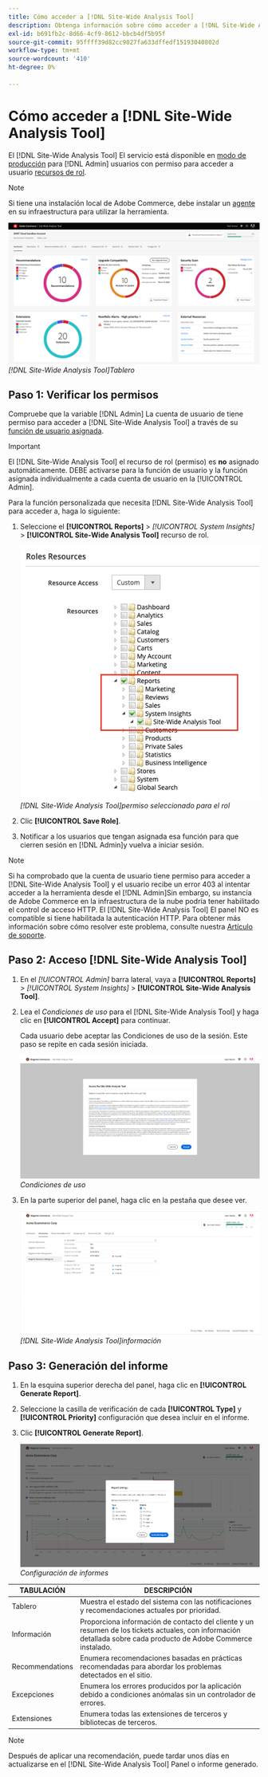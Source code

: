 ```yaml
---
title: Cómo acceder a [!DNL Site-Wide Analysis Tool]
description: Obtenga información sobre cómo acceder a [!DNL Site-Wide Analysis Tool]
exl-id: b691fb2c-8d66-4cf9-8612-bbcb4df5b95f
source-git-commit: 95ffff39d82cc9027fa633dffedf15193040802d
workflow-type: tm+mt
source-wordcount: '410'
ht-degree: 0%

---
```


# Cómo acceder a [!DNL Site-Wide Analysis Tool]

El [!DNL Site-Wide Analysis Tool] El servicio está disponible en [modo de producción](https://docs.magento.com/user-guide/magento/installation-modes.html) para [!DNL Admin] usuarios con permiso para acceder a usuario [recursos de rol](https://docs.magento.com/user-guide/system/permissions-user-roles.html).

>[!NOTE]
>
>Si tiene una instalación local de Adobe Commerce, debe instalar un [agente](../site-wide-analysis-tool/installation.md) en su infraestructura para utilizar la herramienta.

![Tablero de análisis de todo el sitio](../../assets/tools/site-wide-analysis-tool-dashboard.png)
*[!DNL Site-Wide Analysis Tool]Tablero*

## Paso 1: Verificar los permisos

Compruebe que la variable [!DNL Admin] La cuenta de usuario de tiene permiso para acceder a [!DNL Site-Wide Analysis Tool] a través de su [función de usuario asignada](https://docs.magento.com/user-guide/system/permissions-user-roles.html).

>[!IMPORTANT]
>
>El [!DNL Site-Wide Analysis Tool] el recurso de rol (permiso) es **no** asignado automáticamente. DEBE activarse para la función de usuario y la función asignada individualmente a cada cuenta de usuario en la [!UICONTROL Admin].

Para la función personalizada que necesita [!DNL Site-Wide Analysis Tool] para acceder a, haga lo siguiente:

1. Seleccione el **[!UICONTROL Reports]** > *[!UICONTROL System Insights]* > **[!UICONTROL Site-Wide Analysis Tool]** recurso de rol.

   ![Tablero de análisis de todo el sitio](../../assets/tools/swat-role-access.png)
   *[!DNL Site-Wide Analysis Tool]permiso seleccionado para el rol*

1. Clic **[!UICONTROL Save Role]**.

1. Notificar a los usuarios que tengan asignada esa función para que cierren sesión en [!DNL Admin]y vuelva a iniciar sesión.

>[!NOTE]
>
>Si ha comprobado que la cuenta de usuario tiene permiso para acceder a [!DNL Site-Wide Analysis Tool] y el usuario recibe un error 403 al intentar acceder a la herramienta desde el [!DNL Admin]Sin embargo, su instancia de Adobe Commerce en la infraestructura de la nube podría tener habilitado el control de acceso HTTP. El [!DNL Site-Wide Analysis Tool] El panel NO es compatible si tiene habilitada la autenticación HTTP. Para obtener más información sobre cómo resolver este problema, consulte nuestra [Artículo de soporte](https://support.magento.com/hc/en-us/articles/360057400172-403-errors-when-accessing-Site-Wide-Analysis-Tool-on-Magento?_ga=2.168901729.117144580.1649172612-1623400270.1640858671).

## Paso 2: Acceso [!DNL Site-Wide Analysis Tool]

1. En el *[!UICONTROL Admin]* barra lateral, vaya a **[!UICONTROL Reports]** > *[!UICONTROL System Insights]* > **[!UICONTROL Site-Wide Analysis Tool]**.

1. Lea el *Condiciones de uso* para el [!DNL Site-Wide Analysis Tool] y haga clic en **[!UICONTROL Accept]** para continuar.

   Cada usuario debe aceptar las Condiciones de uso de la sesión. Este paso se repite en cada sesión iniciada.

   ![Tablero de análisis de todo el sitio](../../assets/tools/swat-tos.png)
   *Condiciones de uso*

1. En la parte superior del panel, haga clic en la pestaña que desee ver.

   ![Tablero de análisis de todo el sitio](../../assets/tools/swat-information-tab.png)
   *[!DNL Site-Wide Analysis Tool]información*

## Paso 3: Generación del informe

1. En la esquina superior derecha del panel, haga clic en **[!UICONTROL Generate Report]**.

1. Seleccione la casilla de verificación de cada **[!UICONTROL Type]** y **[!UICONTROL Priority]** configuración que desea incluir en el informe.

1. Clic **[!UICONTROL Generate Report]**.

   ![Tablero de análisis de todo el sitio](../../assets/tools/swat-report-settings.png)
   *Configuración de informes*

| TABULACIÓN | DESCRIPCIÓN |
| --- | --- |
| Tablero | Muestra el estado del sistema con las notificaciones y recomendaciones actuales por prioridad. |
| Información | Proporciona información de contacto del cliente y un resumen de los tickets actuales, con información detallada sobre cada producto de Adobe Commerce instalado. |
| Recommendations | Enumera recomendaciones basadas en prácticas recomendadas para abordar los problemas detectados en el sitio. |
| Excepciones | Enumera los errores producidos por la aplicación debido a condiciones anómalas sin un controlador de errores. |
| Extensiones | Enumera todas las extensiones de terceros y bibliotecas de terceros. |

>[!NOTE]
>
>Después de aplicar una recomendación, puede tardar unos días en actualizarse en el [!DNL Site-Wide Analysis Tool] Panel o informe generado.
